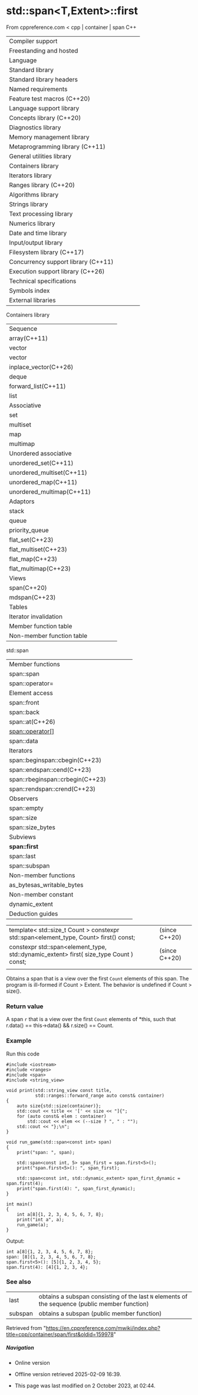 # std::span<T,Extent>::first

From cppreference.com
< cpp‎ | container‎ | span
C++

|  |  |  |  |  |
| --- | --- | --- | --- | --- |
| Compiler support | | | | |
| Freestanding and hosted | | | | |
| Language | | | | |
| Standard library | | | | |
| Standard library headers | | | | |
| Named requirements | | | | |
| Feature test macros (C++20) | | | | |
| Language support library | | | | |
| Concepts library (C++20) | | | | |
| Diagnostics library | | | | |
| Memory management library | | | | |
| Metaprogramming library (C++11) | | | | |
| General utilities library | | | | |
| Containers library | | | | |
| Iterators library | | | | |
| Ranges library (C++20) | | | | |
| Algorithms library | | | | |
| Strings library | | | | |
| Text processing library | | | | |
| Numerics library | | | | |
| Date and time library | | | | |
| Input/output library | | | | |
| Filesystem library (C++17) | | | | |
| Concurrency support library (C++11) | | | | |
| Execution support library (C++26) | | | | |
| Technical specifications | | | | |
| Symbols index | | | | |
| External libraries | | | | |

Containers library

|  |  |  |  |  |
| --- | --- | --- | --- | --- |
| Sequence | | | | |
| array(C++11) | | | | |
| vector | | | | |
| vector<bool> | | | | |
| inplace_vector(C++26) | | | | |
| deque | | | | |
| forward_list(C++11) | | | | |
| list | | | | |
| Associative | | | | |
| set | | | | |
| multiset | | | | |
| map | | | | |
| multimap | | | | |
| Unordered associative | | | | |
| unordered_set(C++11) | | | | |
| unordered_multiset(C++11) | | | | |
| unordered_map(C++11) | | | | |
| unordered_multimap(C++11) | | | | |
| Adaptors | | | | |
| stack | | | | |
| queue | | | | |
| priority_queue | | | | |
| flat_set(C++23) | | | | |
| flat_multiset(C++23) | | | | |
| flat_map(C++23) | | | | |
| flat_multimap(C++23) | | | | |
| Views | | | | |
| span(C++20) | | | | |
| mdspan(C++23) | | | | |
| Tables | | | | |
| Iterator invalidation | | | | |
| Member function table | | | | |
| Non-member function table | | | | |

std::span

|  |  |  |  |  |
| --- | --- | --- | --- | --- |
| Member functions | | | | |
| span::span | | | | |
| span::operator= | | | | |
| Element access | | | | |
| span::front | | | | |
| span::back | | | | |
| span::at(C++26) | | | | |
| [span::operator[]](operator_at.html "cpp/container/span/operator at") | | | | |
| span::data | | | | |
| Iterators | | | | |
| span::beginspan::cbegin(C++23) | | | | |
| span::endspan::cend(C++23) | | | | |
| span::rbeginspan::crbegin(C++23) | | | | |
| span::rendspan::crend(C++23) | | | | |
| Observers | | | | |
| span::empty | | | | |
| span::size | | | | |
| span::size_bytes | | | | |
| Subviews | | | | |
| ****span::first**** | | | | |
| span::last | | | | |
| span::subspan | | | | |
| Non-member functions | | | | |
| as_bytesas_writable_bytes | | | | |
| Non-member constant | | | | |
| dynamic_extent | | | | |
| Deduction guides | | | | |

|  |  |  |
| --- | --- | --- |
| template< std::size_t Count >  constexpr std::span<element_type, Count> first() const; |  | (since C++20) |
| constexpr std::span<element_type, std::dynamic_extent> first( size_type Count ) const; |  | (since C++20) |
|  |  |  |

Obtains a span that is a view over the first `Count` elements of this span. The program is ill-formed if Count > Extent. The behavior is undefined if Count > size().

### Return value

A span `r` that is a view over the first `Count` elements of \*this, such that r.data() == this->data() && r.size() == Count.

### Example

Run this code

```
#include <iostream>
#include <ranges>
#include <span>
#include <string_view>
 
void print(std::string_view const title,
           std::ranges::forward_range auto const& container)
{
    auto size{std::size(container)};
    std::cout << title << '[' << size << "]{";
    for (auto const& elem : container)
        std::cout << elem << (--size ? ", " : "");
    std::cout << "};\n";
}
 
void run_game(std::span<const int> span)
{
    print("span: ", span);
 
    std::span<const int, 5> span_first = span.first<5>();
    print("span.first<5>(): ", span_first);
 
    std::span<const int, std::dynamic_extent> span_first_dynamic = span.first(4);
    print("span.first(4): ", span_first_dynamic);
}
 
int main()
{
    int a[8]{1, 2, 3, 4, 5, 6, 7, 8};
    print("int a", a);
    run_game(a);
}

```

Output:

```
int a[8]{1, 2, 3, 4, 5, 6, 7, 8};
span: [8]{1, 2, 3, 4, 5, 6, 7, 8};
span.first<5>(): [5]{1, 2, 3, 4, 5};
span.first(4): [4]{1, 2, 3, 4};

```

### See also

|  |  |
| --- | --- |
| last | obtains a subspan consisting of the last `N` elements of the sequence   (public member function) |
| subspan | obtains a subspan   (public member function) |

Retrieved from "<https://en.cppreference.com/mwiki/index.php?title=cpp/container/span/first&oldid=159978>"

##### Navigation

- Online version
- Offline version retrieved 2025-02-09 16:39.

- This page was last modified on 2 October 2023, at 02:44.